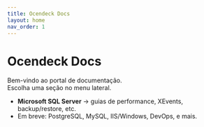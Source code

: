 ```yaml
---
title: Ocendeck Docs
layout: home
nav_order: 1
---
```


# Ocendeck Docs

Bem-vindo ao portal de documentação.  
Escolha uma seção no menu lateral.

- **Microsoft SQL Server** → guias de performance, XEvents, backup/restore, etc.
- Em breve: PostgreSQL, MySQL, IIS/Windows, DevOps, e mais.
